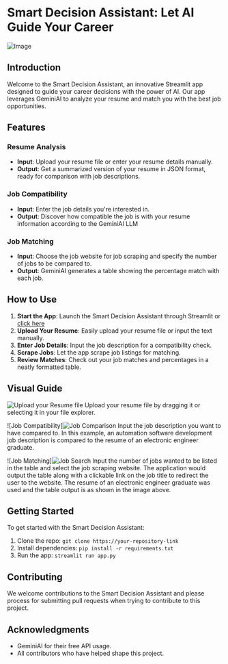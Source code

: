 # Smart Decision Assistant: Let AI Guide Your Career
![Image]([Career-Decision-Maker-using-GeminiAPI/Images/HEADERIMG.svg](https://github.com/FlameCerberus/Career-Decision-Maker-using-GeminiAPI/blob/main/Images/HEADERIMG.svg))

## Introduction
Welcome to the Smart Decision Assistant, an innovative Streamlit app designed to guide your career decisions with the power of AI. Our app leverages GeminiAI to analyze your resume and match you with the best job opportunities.

## Features

### Resume Analysis
- **Input**: Upload your resume file or enter your resume details manually.
- **Output**: Get a summarized version of your resume in JSON format, ready for comparison with job descriptions.

### Job Compatibility
- **Input**: Enter the job details you're interested in.
- **Output**: Discover how compatible the job is with your resume information according to the GeminiAI LLM

### Job Matching
- **Input**: Choose the job website for job scraping and specify the number of jobs to be compared to.
- **Output**: GeminiAI generates a table showing the percentage match with each job.

## How to Use
1. **Start the App**: Launch the Smart Decision Assistant through Streamlit or [click here](https://career-decision-maker-using-geminiapi.streamlit.app)
2. **Upload Your Resume**: Easily upload your resume file or input the text manually.
3. **Enter Job Details**: Input the job description for a compatibility check.
4. **Scrape Jobs**: Let the app scrape job listings for matching.
5. **Review Matches**: Check out your job matches and percentages in a neatly formatted table.

## Visual Guide
![Upload your Resume file](https://github.com/FlameCerberus/Career-Decision-Maker-using-GeminiAPI/assets/96816249/1b956e18-de22-4fbd-8590-40e3d1552bea)
Upload your resume file by dragging it or selecting it in your file explorer.

![Job Compatibility]![Job Comparison](https://github.com/FlameCerberus/Career-Decision-Maker-using-GeminiAPI/assets/96816249/c5a9bc49-e9c0-4346-a069-7070bb0e38bb)
Input the job description you want to have compared to. In this example, an automation software development job description is compared to the resume of an electronic engineer graduate.

![Job Matching]![Job Search](https://github.com/FlameCerberus/Career-Decision-Maker-using-GeminiAPI/assets/96816249/d36b6602-009b-4707-b847-c7cbb6da90d8)
Input the number of jobs wanted to be listed in the table and select the job scraping website. The application would output the table along with a clickable link on the job title to redirect the user to the website. The resume of an electronic engineer graduate was used and the table output is as shown in the image above.

## Getting Started
To get started with the Smart Decision Assistant:
1. Clone the repo: `git clone https://your-repository-link`
2. Install dependencies: `pip install -r requirements.txt`
3. Run the app: `streamlit run app.py`

## Contributing
We welcome contributions to the Smart Decision Assistant and please process for submitting pull requests when trying to contribute to this project.

## Acknowledgments
- GeminiAI for their free API usage.
- All contributors who have helped shape this project.
